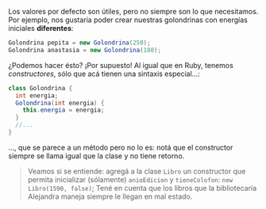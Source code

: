 Los valores por defecto son útiles, pero no siempre son lo que necesitamos. Por ejemplo, nos gustaría poder crear nuestras golondrinas con energías iniciales **diferentes**:

```java
Golondrina pepita = new Golondrina(250);
Golondrina anastasia = new Golondrina(180);
```

¿Podemos hacer ésto? ¡Por supuesto! Al igual que en Ruby, tenemos _constructores_, sólo que acá tienen una sintaxis especial...:

```java
class Golondrina {
  int energia;
  Golondrina(int energia) {
    this.energia = energia;
  }
  //...
}
```

..., que se parece a un método pero no lo es: notá que el constructor siempre se llama igual que la clase y no tiene retorno. 

> Veamos si se entiende: agregá a la clase `Libro` un constructor que permita inicializar (sólamente) `anioEdicion` y `tieneColofon`: `new Libro(1590, false)`;
> Tené en cuenta que los libros que la bibliotecaria Alejandra maneja siempre le llegan en mal estado. 

